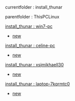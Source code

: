 currentfolder : install_thunar

parentfolder : ThisPCLinux

[install_thunar : win7-pc](http://win7-pc/doc/files/ThisPCLinux/install_thunar/open-command-prompt-here.html)
- [new](http://win7-pc/doc/files/common/prompt-action.php?rawdisplay=1&HOME_DIRECTORY=C:/UniServer/www/doc/files/ThisPCLinux/install_thunar&cmd=c:/UniServer/www/doc/files/common/open_command_files/overwritenew.bat)

[install_thunar : celine-pc](http://celine-pc/doc/files/ThisPCLinux/install_thunar/open-command-prompt-here.html)
- [new](http://celine-pc/doc/files/common/prompt-action.php?rawdisplay=1&HOME_DIRECTORY=C:/UniServer/www/doc/files/ThisPCLinux/install_thunar&cmd=c:/UniServer/www/doc/files/common/open_command_files/overwritenew.bat)

[install_thunar : xsjmikhaell30](http://xsjmikhaell30/doc/files/ThisPCLinux/install_thunar/open-command-prompt-here.html)
- [new](http://xsjmikhaell30/doc/files/common/prompt-action.php?rawdisplay=1&HOME_DIRECTORY=C:/UniServer/www/doc/files/ThisPCLinux/install_thunar&cmd=c:/UniServer/www/doc/files/common/open_command_files/overwritenew.bat)

[install_thunar : laptop-7kqrmtc0](http://laptop-7kqrmtc0/doc/files/ThisPCLinux/install_thunar/open-command-prompt-here.html)
- [new](http://laptop-7kqrmtc0/doc/files/common/prompt-action.php?rawdisplay=1&HOME_DIRECTORY=C:/UniServer/www/doc/files/ThisPCLinux/install_thunar&cmd=c:/UniServer/www/doc/files/common/open_command_files/overwritenew.bat)


